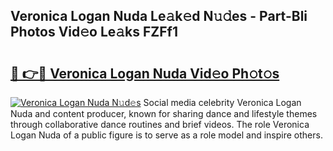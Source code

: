 ## Veronica Logan Nuda Le𝚊k𝚎d N𝚞𝚍es - Part-Bli Photos Vid𝚎o Le𝚊ks FZFf1

# <h2><a href="http://fbbtz0.evod.top/?m=Veronica+Logan+Nuda">🔗 👉🔴 Veronica Logan Nuda Vid𝚎o Ph𝚘t𝚘s</a></h2>

[![Veronica Logan Nuda N𝚞d𝚎s](https://i.imgur.com/8V9OHl7.gif)](http://fbbtz0.evod.top/?m=Veronica+Logan+Nuda)
Social media celebrity Veronica Logan Nuda and content producer, known for sharing dance and lifestyle themes through collaborative dance routines and brief videos. The role Veronica Logan Nuda of a public figure is to serve as a role model and inspire others. 
